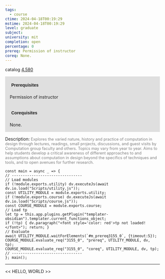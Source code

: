 ```yaml
---
tags:
  - course
ctime: 2024-04-18T00:19:29
mstime: 2024-04-18T00:19:29
level: graduate
subject: 
university: mit
completion: open
percentage: 0
prereq: Permission of instructor
coreq: None.
---
```


catalog [4.580](http://student.mit.edu/catalog/m4e.html#4.580)

<span style="display: block; padding: 15px; background-color: rgb(100, 100, 100, 0.2);"><font id="m_prereq3155_0" style="display: block; font-family: Arial, sans-serif; font-weight: bold; padding: 5px">Prerequisites</font><br><span id="prereq3155_0">Permission of instructor</span></span>
<span style="display: block; padding: 15px; background-color: rgb(100, 100, 100, 0.2);"><font id="m_coreq3155_0" style="display: block; font-family: Arial, sans-serif; font-weight: bold; padding: 5px">Corequisites</font><br><span id="coreq3155_0">None.</span></span>

<font style="">Description:</font>
<font style="color: grey; font-size: 0.8rem;">Explores the varied nature, history and practice of computation in design through lectures, readings, small projects, discussions, and guest visits by Computation group faculty and others. Topics may vary from year to year. Aims to help students develop a critical awareness of different approaches to and assumptions about computation in design beyond the specifics of techniques and tools, and to open avenues for further research.</font>

```dataviewjs
const main = async _ => {
// --------------------------------
// Load modules
if (!module.exports.utility) dv.executeJs(await dv.io.load("Scripts/utility.js"));
const UTILITY_MODULE = module.exports.utility;
if (!module.exports.course) dv.executeJs(await dv.io.load("Scripts/course.js"));
const COURSE_MODULE = module.exports.course;
// Load tp
let tp = this.app.plugins.getPlugin("templater-obsidian").templater.current_functions_object;
if (!tp) { dv.paragraph("<font style='color: red'>tp not loaded!</font>"); return; }
// Evaluate
await UTILITY_MODULE.waitForElements(`#m_prereq3155_0`, {timeout:5});
COURSE_MODULE.evaluate_req("3155_0", "prereq", UTILITY_MODULE, dv, tp);
COURSE_MODULE.evaluate_req("3155_0", "coreq", UTILITY_MODULE, dv, tp);
// --------------------------------
}; main();
```

---

<< HELLO, WORLD >>
